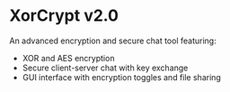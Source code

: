 
# XorCrypt v2.0

An advanced encryption and secure chat tool featuring:
- XOR and AES encryption
- Secure client-server chat with key exchange
- GUI interface with encryption toggles and file sharing
